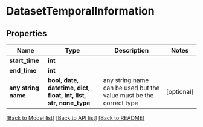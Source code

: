 # DatasetTemporalInformation


## Properties
Name | Type | Description | Notes
------------ | ------------- | ------------- | -------------
**start_time** | **int** |  | 
**end_time** | **int** |  | 
**any string name** | **bool, date, datetime, dict, float, int, list, str, none_type** | any string name can be used but the value must be the correct type | [optional]

[[Back to Model list]](../README.md#documentation-for-models) [[Back to API list]](../README.md#documentation-for-api-endpoints) [[Back to README]](../README.md)


